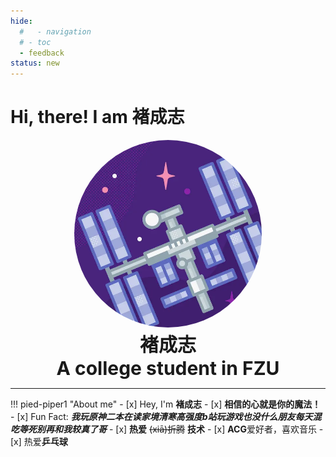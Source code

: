 ```yaml
---
hide:
  #   - navigation
  # - toc
  - feedback
status: new
---
```


# Hi, there! I am 褚成志

<p style="text-align: center; margin: 0px;" markdown>
  <img src="https://github.com/initchu/picx-images-hosting/raw/master/2025/01/23/106435907.64e97avlwo.webp" alt="arv-anshul" style="width: 300px; border-radius: 50%;" />
  <!-- <p style="text-align: center; font-size: 30px; margin: 0px;"><strong>褚成志</strong></p> -->
    
<br/>
<p style="text-align: center; font-size: 30px; margin: 0px;"><strong>褚成志</strong></p>
  <p style="text-align: center; font-size: 30px; margin: 0px;"><strong>A college student in FZU</strong></p>
</p>

<HR style="FILTER: progid:DXImageTransform.Microsoft.Shadow(color:#608DBD,direction:145,strength:15)" width="100%" color=#608DBD SIZE=1>

!!! pied-piper1 "About me"
    - [x] Hey, I'm **褚成志**
    - [x] **相信的心就是你的魔法！**
    - [x] Fun Fact: ***我玩原神二本在读家境清寒高强度b站玩游戏也没什么朋友每天混吃等死别再和我较真了哥***
    - [x] **热爱** ~~(xiā)折腾~~ **技术**
    - [x] **ACG**爱好者，喜欢音乐
    - [x] 热爱**乒乓球**